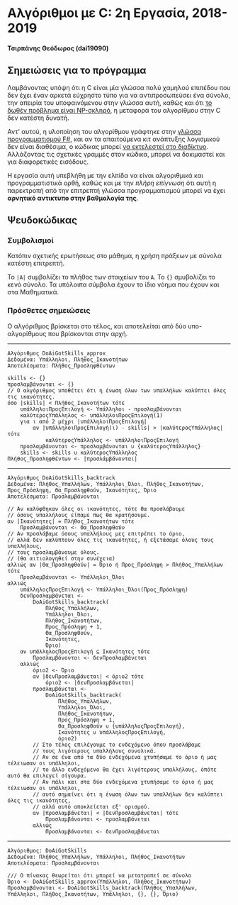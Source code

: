 # Αλγόριθμοι με C: 2η Εργασία, 2018-2019

#### Τσιρπάνης Θεόδωρος (dai19090)

## Σημειώσεις για το πρόγραμμα

Λαμβάνοντας υπόψη ότι η C είναι μία γλώσσα πολύ χαμηλού επιπέδου που δεν έχει έναν αρκετά εύχρηστο τύπο για να αντιπροσωπεύσει ένα σύνολο, την απειρία του υποφαινόμενου στην γλώσσα αυτή, καθώς και ότι [το δωθέν πρόβλημα είναι NP-σκληρό](https://en.wikipedia.org/wiki/Set_cover_problem), η μεταφορά του αλγορίθμου στην C δεν κατέστη δυνατή.

Αντ' αυτού, η υλοποίηση του αλγορίθμου γράφτηκε στην [γλώσσα προγραμματισμού F#](https://fsharp.org/), και αν τα απαιτούμενα κιτ ανάπτυξης λογισμικού δεν είναι διαθέσιμα, ο κώδικας μπορεί [να εκτελεστεί στο διαδίκτυο](https://repl.it/site/languages/fsharp). Αλλάζοντας τις σχετικές γραμμές στον κώδικα, μπορεί να δοκιμαστεί και για διαφορετικές εισόδους.

Η εργασία αυτή υπεβλήθη με την ελπίδα να είναι αλγοριθμικά και προγραμματιστικά ορθή, καθώς και με την _πλήρη επίγνωση_ ότι αυτή η παρεκτροπή από την επιτρεπτή γλώσσα προγραμματισμού μπορεί να έχει __αρνητικό αντικτυπο στην βαθμολογία της__.

## Ψευδοκώδικας

### Συμβολισμοί

Κατόπιν σχετικής ερωτήσεως στο μάθημα, η χρήση πράξεων με σύνολα κατέστη επιτρεπτή.

Το `|Α|` συμβολίζει το πλήθος των στοιχείων του `Α`. Το `{}` σμυβολίζει το κενό σύνολο. Τα υπόλοιπα σύμβολα έχουν το ίδιο νόημα που έχουν και στα Μαθηματικά.

### Πρόσθετες σημειώσεις

Ο αλγόριθμος βρίσκεται στο τέλος, και αποτελείται από δύο υπο-αλγορίθμους που βρίσκονται στην αρχή.

---

```
Αλγόριθμος DoAiGotSkills_approx
Δεδομένα: Υπάλληλοι, Πλήθος_Ικανοτήτων
Αποτελέσματα: Πλήθος_Προσληφθέντων
```
```
skills <- {}
προσλαμβάνονται <- {}
// Ο αλγόριθμος υποθέτει ότι η ένωση όλων των υπαλλήλων καλύπτει όλες τις ικανότητες.
όσο |skills| < Πλήθος_Ικανοτήτων τότε
    υπάλληλοιΠροςΕπιλογή <- Υπάλληλοι - προσλαμβάνονται
    καλύτεροςΥπάλληλος <- υπάλληλοιΠροςΕπιλογή(1)
    για ι από 2 μέχρι |υπάλληλοιΠροςΕπιλογή|
        αν |υπάλληλοιΠροςΕπιλογή(ι) - skills| > |καλύτεροςΥπάλληλος| τότε
            καλύτεροςΥπάλληλος <- υπάλληλοιΠροςΕπιλογή
    προσλαμβάνονται <- προσλαμβάνονται ∪ {καλύτεροςΥπάλληλος}
    skills <- skills ∪ καλύτεροςΥπάλληλος
Πλήθος_Προσληφθέντων <- |προσλάμβάνονται|
```
---
```
Αλγόριθμος DoAiGotSkills_backtrack
Δεδομένα: Πλήθος_Υπαλλήλων, Υπάλληλοι_Όλοι, Πλήθος_Ικανοτήτων, Προς_Πρόσληψη, Θα_Προσληφθούν, Ικανότητες, Όριο
Αποτελέσματα: Προσλαμβάνονται
```
```
// Αν καλύφθηκαν όλες οι ικανότητες, τότε θα προσλάβουμε
// όσους υπαλλήλους είπαμε πως θα κρατήσουμε.
αν |Ικανότητες| = Πλήθος_Ικανοτήτων τότε
    Προσλαμβάνονται <- Θα_Προσληφθούν
// Αν προσλάβαμε όσους υπαλλήλους μες επιτρέπει το όριο,
// αλλά δεν καλύπτουν όλες τις ικανότητες, ή εξετάσαμε όλους τους υπαλλήλους,
// τους προσλαμβάνουμε όλους.
// (θα αιτιολογηθεί στην συνέχεια)
αλλιώς αν |Θα_Προσληφθούν| = Όριο ή Προς_Πρόσληψη > Πλήθος_Υπαλλήλων τότε
    Προσλαμβάνονται <- Υπάλληλοι_Όλοι
αλλιώς
    υπάλληλοςΠροςΕπιλογή <- Υπάλληλοι_Όλοι(Προς_Πρόσληψη)
    δενΠροσλαμβάνεται <-
        DoAiGotSkills_backtrack(
            Πλήθος_Υπαλλήλων,
            Υπάλληλοι_Όλοι,
            Πλήθος_Ικανοτήτων,
            Προς_Πρόσληψη + 1,
            Θα_Προσληφθούν,
            Ικανότητες,
            Όριο)
    αν υπάλληλοςΠροςΕπιλογή ⊆ Ικανότητες τότε
        Προσλαμβάνονται <- δενΠροσλαμβάνεται
    αλλιώς
        όριο2 <- Όριο
        αν |δενΠροσλαμβάνεται| < όριο2 τότε
            όριο2 <- |δενΠροσλαμβάνεται|
        προσλαμβάνεται <-
            DoAiGotSkills_backtrack(
                Πλήθος_Υπαλλήλων,
                Υπάλληλοι_Όλοι,
                Πλήθος_Ικανοτήτων,
                Προς_Πρόσληψη + 1,
                Θα_Προσληφθούν ∪ {υπάλληλοςΠροςΕπιλογή},
                Ικανότητες ∪ υπάλληλοςΠροςΕπιλογή,
                όριο2)
        // Στο τέλος επιλέγουμε το ενδεχόμενο όπου προσλάβαμε
        // τους λιγότερους υπαλλήλους συνολικά.
        // Αν σε ένα από τα δύο ενδεχόμενα χτυπήσαμε το όριο ή μας τέλειωσαν οι υπάλληλοι,
        // το άλλο ενδεχόμενο θα έχει λιγότερους υπαλλήλους, όπότε αυτό θα επιλεγεί σίγουρα.
        // Αν πάλι και στα δύο ενδεχόμενα χτυπήσαμε το όριο ή μας τέλειωσαν οι υπάλληλοι,
        // αυτό σημαίνει ότι η ένωση όλων των υπαλλήλων δεν καλύπτει όλες τις ικανότητες,
        // αλλά αυτό αποκλείεται εξ' ορισμού.
        αν |προσλαμβάνεται| < |δενΠροσλαμβάνεται| τότε
            Προσλαμβάνονται <- προσλαμβάνεται
        αλλιώς
            Προσλαμβάνονται <- δενΠροσλαμβάνεται
```
---
```
Αλγόριθμος: DoAiGotSkills
Δεδομένα: Πλήθος_Υπαλλήλων, Υπάλληλοι, Πλήθος_Ικανοτήτων
Αποτελέσματα: Προσλαμβάνονται
```
```
/// Ο πίνακας θεωρείται ότι μπορεί να μετατραπεί σε σύνολο
Όριο <- DoAiGotSkills_approx(Υπάλληλοι, Πλήθος_Ικανοτήτων)
Προσλαμβάνονται <- DoAiGotSkills_backtrack(Πλήθος_Υπαλλήλων, Υπάλληλοι, Πλήθος_Ικανοτήτων, Υπάλληλοι, {}, {}, Όριο)
```
